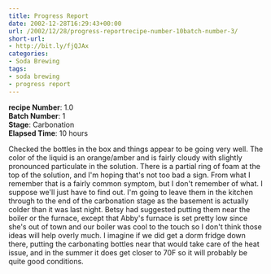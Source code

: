```yaml
---
title: Progress Report
date: 2002-12-28T16:29:43+00:00
url: /2002/12/28/progress-reportrecipe-number-10batch-number-3/
short-url:
- http://bit.ly/fjQJAx
categories:
- Soda Brewing
tags:
- soda brewing
- progress report
---
```

**recipe Number**: 1.0<br/>
**Batch Number**: 1<br/>
**Stage**: Carbonation<br />
**Elapsed Time**: 10 hours

Checked the bottles in the box and things appear to be going very well. The color of the liquid is an orange/amber and is fairly cloudy with slightly pronounced particulate in the solution. There is a partial ring of foam at the top of the solution, and I'm hoping that's not too bad a sign. From what I remember that is a fairly common symptom, but I don't remember of what. I suppose we'll just have to find out. I'm going to leave them in the kitchen through to the end of the carbonation stage as the basement is actually colder than it was last night. Betsy had suggested putting them near the boiler or the furnace, except that Abby's furnace is set pretty low since she's out of town and our boiler was cool to the touch so I don't think those ideas will help overly much. I imagine if we did get a dorm fridge down there, putting the carbonating bottles near that would take care of the heat issue, and in the summer it does get closer to 70F so it will probably be quite good conditions.